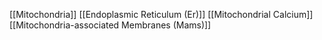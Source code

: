 [[Mitochondria]]
[[Endoplasmic Reticulum (Er)]]
[[Mitochondrial Calcium]]
[[Mitochondria-associated Membranes (Mams)]]
